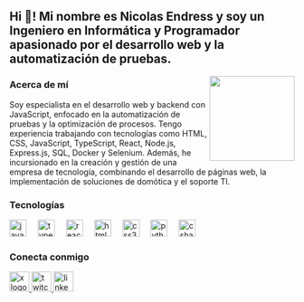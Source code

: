 <h2 align="left">Hi 👋! Mi nombre es Nicolas Endress y soy un Ingeniero en Informática y Programador apasionado por el desarrollo web y la automatización de pruebas.</h2>

<img align="right" height="150" src="https://i.imgflip.com/65efzo.gif" />

### Acerca de mí

Soy especialista en el desarrollo web y backend con JavaScript, enfocado en la automatización de pruebas y la optimización de procesos. Tengo experiencia trabajando con tecnologías como HTML, CSS, JavaScript, TypeScript, React, Node.js, Express.js, SQL, Docker y Selenium. Además, he incursionado en la creación y gestión de una empresa de tecnología, combinando el desarrollo de páginas web, la implementación de soluciones de domótica y el soporte TI.

### Tecnologías

<div align="left">
  <img src="https://cdn.jsdelivr.net/gh/devicons/devicon/icons/javascript/javascript-original.svg" height="30" alt="javascript logo" />
  <img width="12" />
  <img src="https://cdn.jsdelivr.net/gh/devicons/devicon/icons/typescript/typescript-original.svg" height="30" alt="typescript logo" />
  <img width="12" />
  <img src="https://cdn.jsdelivr.net/gh/devicons/devicon/icons/react/react-original.svg" height="30" alt="react logo" />
  <img width="12" />
  <img src="https://cdn.jsdelivr.net/gh/devicons/devicon/icons/html5/html5-original.svg" height="30" alt="html5 logo" />
  <img width="12" />
  <img src="https://cdn.jsdelivr.net/gh/devicons/devicon/icons/css3/css3-original.svg" height="30" alt="css3 logo" />
  <img width="12" />
  <img src="https://cdn.jsdelivr.net/gh/devicons/devicon/icons/python/python-original.svg" height="30" alt="python logo" />
  <img width="12" />
  <img src="https://cdn.jsdelivr.net/gh/devicons/devicon/icons/csharp/csharp-original.svg" height="30" alt="csharp logo" />
</div>

### Conecta conmigo

<div align="left">
  <a href="https://x.com/home?lang=es" target="_blank">
    <img src="https://img.shields.io/static/v1?message=X&logo=twitter&label=&color=1DA1F2&logoColor=white&labelColor=&style=for-the-badge" height="35" alt="x logo" />
  </a>
  <a href="https://www.twitch.tv/nikoxing" target="_blank">
    <img src="https://img.shields.io/static/v1?message=Twitch&logo=twitch&label=&color=9146FF&logoColor=white&labelColor=&style=for-the-badge" height="35" alt="twitch logo" />
  </a>
  <a href="https://linkedin.com/in/nicolas-willehard-endress-avello-413037198" target="_blank">
    <img src="https://img.shields.io/static/v1?message=LinkedIn&logo=linkedin&label=&color=0077B5&logoColor=white&labelColor=&style=for-the-badge" height="35" alt="linkedin logo" />
  </a>
</div>
